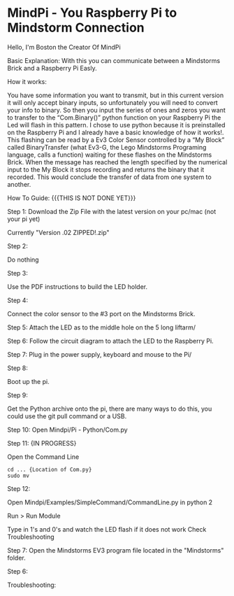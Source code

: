 ﻿# MindPi - You Raspberry Pi to Mindstorm Connection

Hello, I'm Boston the Creator Of MindPi

Basic Explanation:
With this you can communicate between a Mindstorms Brick and a Raspberry Pi Easly.

How it works:

You have some information you want to transmit, but in this current version it will only accept binary inputs, so unfortunately you will need to convert your info to binary. So then you input the series of ones and zeros you want to transfer to the “Com.Binary()” python function on your Raspberry Pi the Led will flash in this pattern. I chose to use python because it is preinstalled on the Raspberry Pi and I already have a basic knowledge of how it works!. This flashing can be read by a Ev3 Color Sensor controlled by a  “My Block” called BinaryTransfer (what Ev3-G, the Lego Mindstorms Programing language, calls a function) waiting for these flashes on the Mindstorms Brick. When the message has reached the length specified by the numerical input to the My Block it stops recording and returns the binary that it recorded. This would conclude the transfer of data from one system to another.

How To Guide: {{{THIS IS NOT DONE YET}}}

  Step 1:
  Download the Zip File with the latest version on your pc/mac (not your pi yet)

  Currently "Version .02 ZIPPED!.zip"

  Step 2:

  Do nothing

  Step 3:

  Use the PDF instructions to build the LED holder.

  Step 4:

  Connect the color sensor to the #3 port on the Mindstorms Brick.

  Step 5:
  Attach the LED as to the middle hole on the 5 long liftarm/

  Step 6:
  Follow the circuit diagram to attach the LED to the Raspberry Pi.

  Step 7:
  Plug in the power supply, keyboard and mouse to the Pi/

  Step 8:

  Boot up the pi.

  Step 9:

  Get the Python archive onto the pi, there are many ways to do this, you could use the git pull command or a USB.

  Step 10:
  Open Mindpi/Pi - Python/Com.py

  Step 11: {IN PROGRESS}

  Open the Command Line

    cd ... {Location of Com.py}
    sudo mv

  Step 12:

  Open Mindpi/Examples/SimpleCommand/CommandLine.py in python 2

  Run > Run Module

  Type in 1's and 0's and watch the LED flash if it does not work Check Troubleshooting

  Step 7:
  Open the Mindstorms EV3 program file located in the "Mindstorms" folder.

  Step 6:

Troubleshooting:
